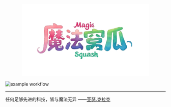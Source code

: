 <div align='center'>
    <picture>
        <img src="/docs/public/ms.png" width="400" height="225">
    </picture> 
</div>


![example workflow](https://github.com/stuPETER12138/stuPETER12138.github.io/actions/workflows/deploy.yaml/badge.svg)

---

任何足够先进的科技，皆与魔法无异 ——[亚瑟.克拉克](https://baike.baidu.com/item/%E4%BA%9A%E7%91%9F%C2%B7%E6%9F%A5%E7%90%86%E6%96%AF%C2%B7%E5%85%8B%E6%8B%89%E5%85%8B/213457)
